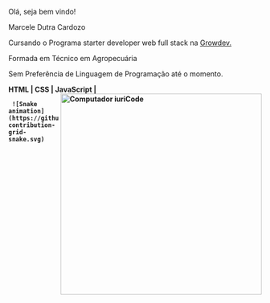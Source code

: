 <p align="left">
  Olá, seja bem vindo!
</p>

<p align="left">
  Marcele Dutra Cardozo
</p>

<p align="left">
  Cursando o Programa starter developer web full stack na <a href="https://growdev.com.br" alt="Growdev">Growdev.</a>
</p>

<p align="left">
  Formada em Técnico em Agropecuária
</p>

<p align="left">
  Sem Preferência de Linguagem de Programação até o momento.
 </p>

<p align="left">
   <strong> HTML | CSS | JavaScript |
<img src="https://raw.githubusercontent.com/MicaelliMedeiros/micaellimedeiros/master/image/computer-illustration.png" min-width="400px" max-width="400px" width="400px" align="right" alt="Computador iuriCode">

     ![Snake animation](https://github.com/MarceleCardozo/MarceleCardozo/blob/output/github-contribution-grid-snake.svg)
